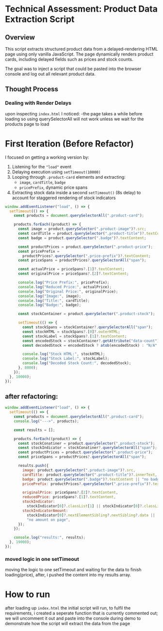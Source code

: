 # Technical Assessment: Product Data Extraction Script

## Overview

This script extracts structured product data from a delayed-rendering HTML page using only vanilla JavaScript. The page dynamically renders product cards, including delayed fields such as prices and stock counts.

The goal was to inject a script that could be pasted into the browser console and log out all relevant product data.

## Thought Process

### Dealing with Render Delays

upon inspecting `index.html` I noticed:
-the page takes a while before loading so using querySelectorAll will not work unless we wait for the products page to load

# First Iteration (Before Refactor)

I focused on getting a working version by:

1. Listening for the `"load"` event
2. Delaying execution using `setTimeout(10000)`
3. Looping through `.product-card` elements and extracting:
   - `image`, `cardTitle`, `badge`
   - `pricePrefix`, dynamic price spans
4. Extracting stock data inside a second `setTimeout()` (8s delay) to account for staggered rendering of stock indicators

```js
window.addEventListener("load", () => {
  setTimeout(() => {
    const products = document.querySelectorAll(".product-card");

    products.forEach((product) => {
      const image = product.querySelector(".product-image")?.src;
      const cardTitle = product.querySelector(".product-title")?.textContent;
      const badge = product.querySelector(".badge")?.textContent;

      const productPrices = product.querySelector(".product-price");
      const pricePrefix =
        productPrices?.querySelector(".price-prefix")?.textContent;
      const priceSpans = productPrices?.querySelectorAll("span");

      const actualPrice = priceSpans?.[1]?.textContent;
      const originalPrice = priceSpans?.[2]?.textContent;

      console.log("Price Prefix:", pricePrefix);
      console.log("Reduced Price:", actualPrice);
      console.log("Original Price:", originalPrice);
      console.log("Image:", image);
      console.log("Title:", cardTitle);
      console.log("Badge:", badge);

      const stockContainer = product.querySelector(".product-stock");

      setTimeout(() => {
        const stockSpans = stockContainer?.querySelectorAll("span");
        const stockHTML = stockSpans?.[0]?.outerHTML;
        const stockLabel = stockSpans?.[1]?.textContent;
        const encodedStock = stockContainer?.getAttribute("data-count");
        const decodedStock = encodedStock ? atob(encodedStock) : "N/A";

        console.log("Stock HTML:", stockHTML);
        console.log("Stock Label:", stockLabel);
        console.log("Decoded Stock Count:", decodedStock);
      }, 8000);
    });
  }, 10000);
});
```

## after refactoring:

```js
window.addEventListener("load", () => {
  setTimeout(() => {
    const products = document.querySelectorAll(".product-card");
    console.log("--->", products);

    const results = [];

    products.forEach((product) => {
      const stockConatiner = product.querySelector(".product-stock");
      const stockIndicator = stockConatiner?.querySelectorAll("span");
      const productPrices = product.querySelector(".product-price");
      const priceSpans = productPrices?.querySelectorAll("span");

      results.push({
        image: product.querySelector(".product-image")?.src,
        cardTitle: product.querySelector(".product-title")?.innerText,
        badge: product.querySelector(".badge")?.textContent || "no badge",
        pricePrefix: productPrices?.querySelector(".price-prefix")?.textContent,

        originalPrice: priceSpans?.[2]?.textContent,
        reducedPrice: priceSpans?.[1]?.textContent,
        stockIndicator:
          stockIndicator[0]?.classList[1] || stockIndicator[0]?.classList[0],
        stockIndicatorAmount:
          stockIndicator[0]?.nextElementSibling?.nextSibling?.data ||
          "no amount on page",
      });
    });

    console.log("results:", results);
  }, 19000);
});
```

### moved logic in one setTimeout

moving the logic to one setTimeout and waiting for the data to finish loading(price), after, i pushed the content into my results array.

# How to run

after loading up `index.html` the initial script will run, to fulfil the requirements, i created a seperate function that is currently commented out; we will uncomment it out and paste into the console during demo to demonstrate how the script will extract the data from the page
